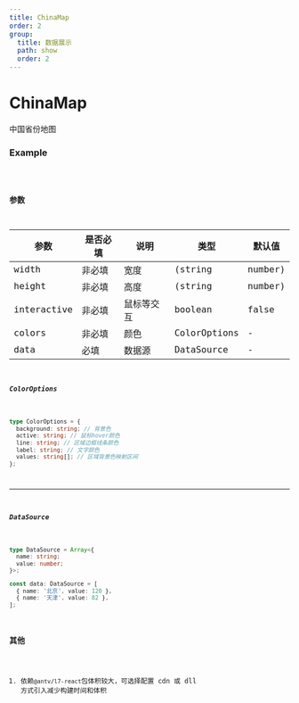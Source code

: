 ```yaml
---
title: ChinaMap
order: 2
group:
  title: 数据展示
  path: show
  order: 2
---
```


# ChinaMap

中国省份地图

### Example

<code src="./demo/demo.jsx" />

### 参数

| 参数        | 是否必填 | 说明       | 类型         | 默认值  |
| ----------- | -------- | ---------- | ------------ | ------- |
| width       | 非必填   | 宽度       | (string      | number) | "100%" |
| height      | 非必填   | 高度       | (string      | number) | 500 |
| interactive | 非必填   | 鼠标等交互 | boolean      | false   |
| colors      | 非必填   | 颜色       | ColorOptions | -       |
| data        | 必填     | 数据源     | DataSource   | -       |

##### ColorOptions

```typescript
type ColorOptions = {
  background: string; // 背景色
  active: string; // 鼠标hover颜色
  line: string; // 区域边框线条颜色
  label: string; // 文字颜色
  values: string[]; // 区域背景色映射区间
};
```

---

##### DataSource

```typescript
type DataSource = Array<{
  name: string;
  value: number;
}>;

const data: DataSource = [
  { name: '北京', value: 120 },
  { name: '天津', value: 82 },
];
```

### 其他

1. 依赖`@antv/l7-react`包体积较大，可选择配置 cdn 或 dll 方式引入减少构建时间和体积
